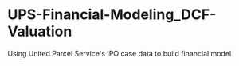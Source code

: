 # UPS-Financial-Modeling_DCF-Valuation
Using United Parcel Service's IPO case data to build financial model 
